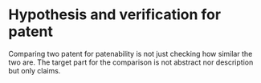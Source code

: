 # Hypothesis and verification for patent 
Comparing two patent for patenability is not just checking how similar the two are.
The target part for the comparison is not abstract nor description but only claims.
